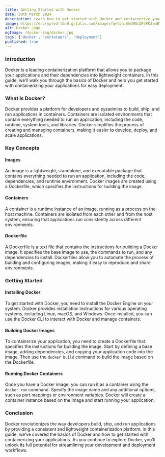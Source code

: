 ```yaml
---
title: Getting Started with Docker
date: 30th March 2024
description: Learn how to get started with Docker and containerize your applications for easy deployment.
image: https://encrypted-tbn0.gstatic.com/images?q=tbn:ANd9GcQP3FK3awBTlwANA922Etys3O4p3JXSNZ2HBQ&usqp=CAU
alt: Docker Logo
ogImage: /docker-img/docker.jpg
tags: ['docker', 'containers', 'deployment']
published: true
---
```


### Introduction

Docker is a leading containerization platform that allows you to package your applications and their dependencies into lightweight containers. In this guide, we'll walk you through the basics of Docker and help you get started with containerizing your applications for easy deployment.

### What is Docker?

Docker provides a platform for developers and sysadmins to build, ship, and run applications in containers. Containers are isolated environments that contain everything needed to run an application, including the code, runtime, system tools, and libraries. Docker simplifies the process of creating and managing containers, making it easier to develop, deploy, and scale applications.

### Key Concepts

#### Images

An image is a lightweight, standalone, and executable package that contains everything needed to run an application, including the code, dependencies, and runtime environment. Docker images are created using a Dockerfile, which specifies the instructions for building the image.

#### Containers

A container is a runtime instance of an image, running as a process on the host machine. Containers are isolated from each other and from the host system, ensuring that applications run consistently across different environments.

#### Dockerfile

A Dockerfile is a text file that contains the instructions for building a Docker image. It specifies the base image to use, the commands to run, and any dependencies to install. Dockerfiles allow you to automate the process of building and configuring images, making it easy to reproduce and share environments.

### Getting Started

#### Installing Docker

To get started with Docker, you need to install the Docker Engine on your system. Docker provides installation instructions for various operating systems, including Linux, macOS, and Windows. Once installed, you can use the Docker CLI to interact with Docker and manage containers.

#### Building Docker Images

To containerize your application, you need to create a Dockerfile that specifies the instructions for building the image. Start by defining a base image, adding dependencies, and copying your application code into the image. Then use the `docker build` command to build the image based on the Dockerfile.

#### Running Docker Containers

Once you have a Docker image, you can run it as a container using the `docker run` command. Specify the image name and any additional options, such as port mappings or environment variables. Docker will create a container instance based on the image and start running your application.

### Conclusion

Docker revolutionizes the way developers build, ship, and run applications by providing a consistent and lightweight containerization platform. In this guide, we've covered the basics of Docker and how to get started with containerizing your applications. As you continue to explore Docker, you'll unlock its full potential for streamlining your development and deployment workflows.
